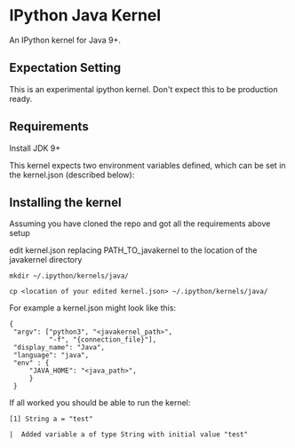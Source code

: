# 

# IPython Java Kernel
An IPython kernel for Java 9+.

## Expectation Setting
This is an experimental ipython kernel. Don't expect this to be production ready.

## Requirements

Install JDK 9+

This kernel expects two environment variables defined, which can be set in the kernel.json (described below):

## Installing the kernel

Assuming you have cloned the repo and got all the requirements above setup

edit kernel.json replacing PATH_TO_javakernel to the location of the javakernel directory
 
```
mkdir ~/.ipython/kernels/java/

cp <location of your edited kernel.json> ~/.ipython/kernels/java/
```

For example a kernel.json might look like this:

```
{
 "argv": ["python3", "<javakernel_path>",
          "-f", "{connection_file}"],
 "display_name": "Java",
 "language": "java",
 "env" : {
     "JAVA_HOME": "<java_path>",
     }
 }       
```

If all worked you should be able to run the kernel:
```
[1] String a = "test"

|  Added variable a of type String with initial value "test"

```
